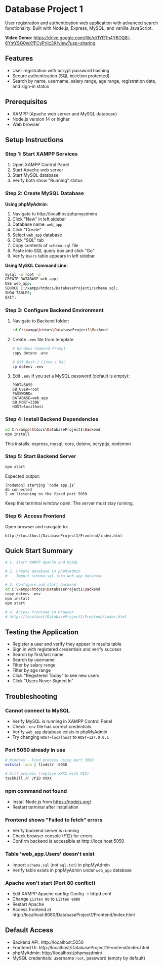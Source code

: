 # Database Project 1

User registration and authentication web application with advanced search functionality. Built with Node.js, Express, MySQL, and vanilla JavaScript.

**Video Demo:** https://drive.google.com/file/d/1YRTn4Y6OQ8l-6YmYSG0wKfFCyPrjIc3K/view?usp=sharing
## Features

- User registration with bcrypt password hashing
- Secure authentication (SQL injection protected)
- Search by name, username, salary range, age range, registration date, and sign-in status

## Prerequisites

- XAMPP (Apache web server and MySQL database)
- Node.js version 14 or higher
- Web browser

## Setup Instructions

### Step 1: Start XAMPP Services

1. Open XAMPP Control Panel
2. Start Apache web server
3. Start MySQL database
4. Verify both show "Running" status

### Step 2: Create MySQL Database

**Using phpMyAdmin:**
1. Navigate to http://localhost/phpmyadmin/
2. Click "New" in left sidebar
3. Database name: `web_app`
4. Click "Create"
5. Select `web_app` database
6. Click "SQL" tab
7. Copy contents of `schema.sql` file
8. Paste into SQL query box and click "Go"
9. Verify `Users` table appears in left sidebar

**Using MySQL Command Line:**
```bash
mysql -u root -p
CREATE DATABASE web_app;
USE web_app;
SOURCE C:/xampp/htdocs/DatabaseProject1/schema.sql;
SHOW TABLES;
EXIT;
```

### Step 3: Configure Backend Environment

1. Navigate to Backend folder:
   ```bash
   cd C:\xampp\htdocs\DatabaseProject1\Backend
   ```

2. Create `.env` file from template:
   ```bash
   # Windows Command Prompt
   copy dotenv .env

   # Git Bash / Linux / Mac
   cp dotenv .env
   ```

3. Edit `.env` if you set a MySQL password (default is empty):
   ```
   PORT=5050
   DB_USER=root
   PASSWORD=
   DATABASE=web_app
   DB_PORT=3306
   HOST=localhost
   ```

### Step 4: Install Backend Dependencies

```bash
cd C:\xampp\htdocs\DatabaseProject1\Backend
npm install
```

This installs: express, mysql, cors, dotenv, bcryptjs, nodemon

### Step 5: Start Backend Server

```bash
npm start
```

Expected output:
```
[nodemon] starting `node app.js`
db connected
I am listening on the fixed port 5050.
```

Keep this terminal window open. The server must stay running.

### Step 6: Access Frontend

Open browser and navigate to:
```
http://localhost/DatabaseProject1/Frontend/index.html
```

## Quick Start Summary

```bash
# 1. Start XAMPP Apache and MySQL

# 2. Create database in phpMyAdmin
#    Import schema.sql into web_app database

# 3. Configure and start backend
cd C:\xampp\htdocs\DatabaseProject1\Backend
copy dotenv .env
npm install
npm start

# 4. Access frontend in browser
# http://localhost/DatabaseProject1/Frontend/index.html
```

## Testing the Application

- Register a user and verify they appear in results table
- Sign in with registered credentials and verify success
- Search by first/last name
- Search by username
- Filter by salary range
- Filter by age range
- Click "Registered Today" to see new users
- Click "Users Never Signed In"

## Troubleshooting

### Cannot connect to MySQL
- Verify MySQL is running in XAMPP Control Panel
- Check `.env` file has correct credentials
- Verify `web_app` database exists in phpMyAdmin
- Try changing `HOST=localhost` to `HOST=127.0.0.1`

### Port 5050 already in use
```bash
# Windows - Find process using port 5050
netstat -ano | findstr :5050

# Kill process (replace XXXX with PID)
taskkill /F /PID XXXX
```

### npm command not found
- Install Node.js from https://nodejs.org/
- Restart terminal after installation

### Frontend shows "Failed to fetch" errors
- Verify backend server is running
- Check browser console (F12) for errors
- Confirm backend is accessible at http://localhost:5050

### Table 'web_app.Users' doesn't exist
- Import `schema.sql` (not `sql.txt`) in phpMyAdmin
- Verify table exists in phpMyAdmin under `web_app` database

### Apache won't start (Port 80 conflict)
- Edit XAMPP Apache config: Config → httpd.conf
- Change `Listen 80` to `Listen 8080`
- Restart Apache
- Access frontend at http://localhost:8080/DatabaseProject1/Frontend/index.html

## Default Access

- Backend API: http://localhost:5050
- Frontend UI: http://localhost/DatabaseProject1/Frontend/index.html
- phpMyAdmin: http://localhost/phpmyadmin/
- MySQL credentials: username `root`, password (empty by default)
